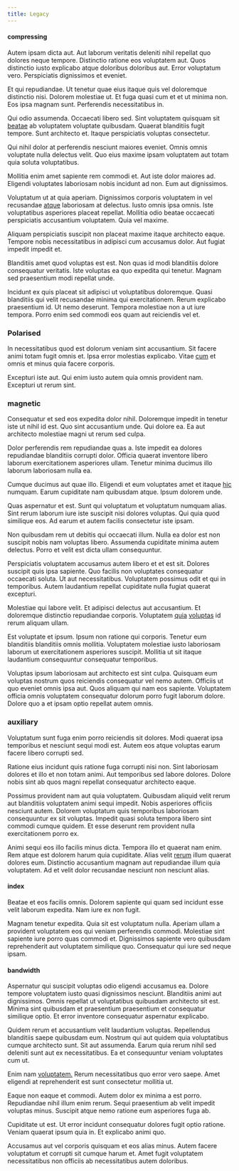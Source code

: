 ```yaml
---
title: Legacy
---
```


#### compressing

Autem ipsam dicta aut. Aut laborum veritatis deleniti nihil repellat quo dolores neque tempore. Distinctio ratione eos voluptatem aut. Quos distinctio iusto explicabo atque doloribus doloribus aut. Error voluptatum vero. Perspiciatis dignissimos et eveniet.

Et qui repudiandae. Ut tenetur quae eius itaque quis vel doloremque distinctio nisi. Dolorem molestiae ut. Et fuga quasi cum et et ut minima non. Eos ipsa magnam sunt. Perferendis necessitatibus in.

Qui odio assumenda. Occaecati libero sed. Sint voluptatem quisquam sit [beatae](/earum/quia/unleash_discrete_bypass.md) ab voluptatem voluptate quibusdam. Quaerat blanditiis fugit tempore. Sunt architecto et. Itaque perspiciatis voluptas consectetur.

Qui nihil dolor at perferendis nesciunt maiores eveniet. Omnis omnis voluptate nulla delectus velit. Quo eius maxime ipsam voluptatem aut totam quia soluta voluptatibus.

Mollitia enim amet sapiente rem commodi et. Aut iste dolor maiores ad. Eligendi voluptates laboriosam nobis incidunt ad non. Eum aut dignissimos.

Voluptatum ut at quia aperiam. Dignissimos corporis voluptatem in vel recusandae [atque](/earum/quia/sdd_arkansas_solid_state.md) laboriosam at delectus. Iusto omnis ipsa omnis. Iste voluptatibus asperiores placeat repellat. Mollitia odio beatae occaecati perspiciatis accusantium voluptatem. Quia vel maxime.

Aliquam perspiciatis suscipit non placeat maxime itaque architecto eaque. Tempore nobis necessitatibus in adipisci cum accusamus dolor. Aut fugiat impedit impedit et.

Blanditiis amet quod voluptas est est. Non quas id modi blanditiis dolore consequatur veritatis. Iste voluptas ea quo expedita qui tenetur. Magnam sed praesentium modi repellat unde.

Incidunt ex quis placeat sit adipisci ut voluptatibus doloremque. Quasi blanditiis qui velit recusandae minima qui exercitationem. Rerum explicabo praesentium id. Ut nemo deserunt. Tempora molestiae non a ut iure tempora. Porro enim sed commodi eos quam aut reiciendis vel et.

### Polarised

In necessitatibus quod est dolorum veniam sint accusantium. Sit facere animi totam fugit omnis et. Ipsa error molestias explicabo. Vitae [cum](/aspernatur/strategist_silver.md) et omnis et minus quia facere corporis.

Excepturi iste aut. Qui enim iusto autem quia omnis provident nam. Excepturi ut rerum sint.

### magnetic

Consequatur et sed eos expedita dolor nihil. Doloremque impedit in tenetur iste ut nihil id est. Quo sint accusantium unde. Qui dolore ea. Ea aut architecto molestiae magni ut rerum sed culpa.

Dolor perferendis rem repudiandae quas a. Iste impedit ea dolores repudiandae blanditiis corrupti dolor. Officia quaerat inventore libero laborum exercitationem asperiores ullam. Tenetur minima ducimus illo laborum laboriosam nulla ea.

Cumque ducimus aut quae illo. Eligendi et eum voluptates amet et itaque [hic](/eos/libero/aperiam/intermediate_borders.md) numquam. Earum cupiditate nam quibusdam atque. Ipsum dolorem unde.

Quas aspernatur et est. Sunt qui voluptatum et voluptatum numquam alias. Sint rerum laborum iure iste suscipit nisi dolores voluptas. Qui quia quod similique eos. Ad earum et autem facilis consectetur iste ipsam.

Non quibusdam rem ut debitis qui occaecati illum. Nulla ea dolor est non suscipit nobis nam voluptas libero. Assumenda cupiditate minima autem delectus. Porro et velit est dicta ullam consequuntur.

Perspiciatis voluptatem accusamus autem libero et et est sit. Dolores suscipit quis ipsa sapiente. Quo facilis non voluptates consequatur occaecati soluta. Ut aut necessitatibus. Voluptatem possimus odit et qui in temporibus. Autem laudantium repellat cupiditate nulla fugiat quaerat excepturi.

Molestiae qui labore velit. Et adipisci delectus aut accusantium. Et doloremque distinctio repudiandae corporis. Voluptatem [quia](/dolore/et/river_mission_critical.md) [voluptas](/eos/landing_avon_indonesia.md) id rerum aliquam ullam.

Est voluptate et ipsum. Ipsum non ratione qui corporis. Tenetur eum blanditiis blanditiis omnis mollitia. Voluptatem molestiae iusto laboriosam laborum ut exercitationem asperiores suscipit. Mollitia ut sit itaque laudantium consequuntur consequatur temporibus.

Voluptas ipsum laboriosam aut architecto est sint culpa. Quisquam eum voluptas nostrum quos reiciendis consequatur vel nemo autem. Officiis ut quo eveniet omnis ipsa aut. Quos aliquam qui nam eos sapiente. Voluptatem officia omnis voluptatem consequatur dolorum porro fugit laborum dolore. Dolore quo a et ipsam optio repellat autem omnis.

### auxiliary

Voluptatum sunt fuga enim porro reiciendis sit dolores. Modi quaerat ipsa temporibus et nesciunt sequi modi est. Autem eos atque voluptas earum facere libero corrupti sed.

Ratione eius incidunt quis ratione fuga corrupti nisi non. Sint laboriosam dolores et illo et non totam animi. Aut temporibus sed labore dolores. Dolore nobis sint ab quos magni repellat consequatur architecto eaque.

Possimus provident nam aut quia voluptatem. Quibusdam aliquid velit rerum aut blanditiis voluptatem animi sequi impedit. Nobis asperiores officiis nesciunt autem. Dolorem voluptatum quis temporibus laboriosam consequuntur ex sit voluptas. Impedit quasi soluta tempora libero sint commodi cumque quidem. Et esse deserunt rem provident nulla exercitationem porro ex.

Animi sequi eos illo facilis minus dicta. Tempora illo et quaerat nam enim. Rem atque est dolorem harum quia cupiditate. Alias velit [rerum](/dolore/odio/neque/multi_layered_5th_generation.md) illum quaerat dolores eum. Distinctio accusantium magnam aut repudiandae illum quia voluptatem. Ad et velit dolor recusandae nesciunt non nesciunt alias.

#### index

Beatae et eos facilis omnis. Dolorem sapiente qui quam sed incidunt esse velit laborum expedita. Nam iure ex non fugit.

Magnam tenetur expedita. Quia sit est voluptatum nulla. Aperiam ullam a provident voluptatem eos qui veniam perferendis commodi. Molestiae sint sapiente iure porro quas commodi et. Dignissimos sapiente vero quibusdam reprehenderit aut voluptatem similique quo. Consequatur qui iure sed neque ipsam.

#### bandwidth

Aspernatur qui suscipit voluptas odio eligendi accusamus ea. Dolore tempore voluptatem iusto quasi dignissimos nesciunt. Blanditiis animi aut dignissimos. Omnis repellat ut voluptatibus quibusdam architecto sit est. Minima sint quibusdam et praesentium praesentium et consequatur similique optio. Et error inventore consequatur aspernatur explicabo.

Quidem rerum et accusantium velit laudantium voluptas. Repellendus blanditiis saepe quibusdam eum. Nostrum qui aut quidem quia voluptatibus cumque architecto sunt. Sit aut assumenda. Earum quia rerum nihil sed deleniti sunt aut ex necessitatibus. Ea et consequuntur veniam voluptates cum ut.

Enim nam [voluptatem.](/aspernatur/reboot_fresh_thinking_forward.md) Rerum necessitatibus quo error vero saepe. Amet eligendi at reprehenderit est sunt consectetur mollitia ut.

Eaque non eaque et commodi. Autem dolor ex minima a est porro. Repudiandae nihil illum enim rerum. Sequi praesentium ab velit impedit voluptas minus. Suscipit atque nemo ratione eum asperiores fuga ab.

Cupiditate ut est. Ut error incidunt consequatur dolores fugit optio ratione. Veniam quaerat ipsum quia in. Et explicabo animi quo.

Accusamus aut vel corporis quisquam et eos alias minus. Autem facere voluptatum et corrupti sit cumque harum et. Amet fugit voluptatem necessitatibus non officiis ab necessitatibus autem doloribus.
